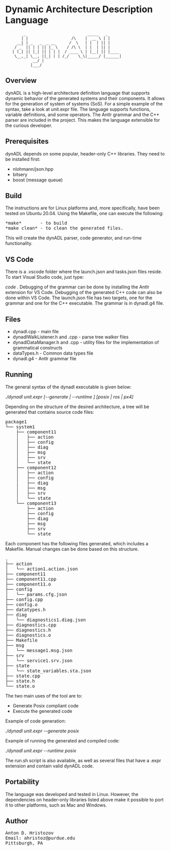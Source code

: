 # Dynamic Architecture Description Language

            _                           _____   _
           | |                   /\    |  __ \ | |
         __| | _   _  _ __      /  \   | |  | || |
        / _` || | | || |_ \    / /\ \  | |  | || |
       | (_| || |_| || | | |  / ____ \ | |__| || |____
        \__,_| \__, ||_| | | /_/    \_\|_____/ |______|
                __/ |
               |___/

## Overview
dynADL is a high-level architecture definition language that supports dynamic behavior of the generated systems and their components. It allows for the generation of system of systems (SoS).
For a simple example of the syntax, take a look at unit.expr file.
The language supports functions, variable definitions, and some operators.
The Antlr grammar and the C++ parser are included in the project. This makes the language extensible for the curious developer.

## Prerequisites
dynADL depends on some popular, header-only C++ libraries. They need to be installed first:

* nlohmann/json.hpp
* bitsery
* boost (message queue)

## Build
The instructions are for Linux platforms and, more specifically, have been tested on Ubuntu 20.04.
Using the Makefile, one can execute the following: 
<pre>
*make*       - to build
*make clean* - to clean the generated files.            
</pre>            
This will create the dynADL parser, code generator, and run-time functionality.

## VS Code
There is a .vscode folder where the launch.json and tasks.json files reside.
To start Visual Studio code, just type:

*code .*
Debugging of the grammar can be done by installing the Antlr extension for VS Code.
Debugging of the generated C++ code can also be done within VS Code.
The launch.json file has two targets, one for the grammar and one for the C++ executable.
The grammar is in dynadl.g4 file.

## Files 
<ul>
  <li>dynadl.cpp - main file</li>
  <li>dynadlWalkListener.h and .cpp - parse tree walker files </li>
  <li>dynadlDataManager.h and .cpp - utility files for the implementation of grammatical constructs </li>
  <li>dataTypes.h - Common data types file</li>
  <li>dynadl.g4 - Antlr grammar file</li>
</ul> 

## Running
The general syntax of the dynadl executable is given below:

*./dynadl unit.expr [--generate | --runtime ] [posix | ros | px4]*

Depending on the structure of the desired architecture, a tree will be generated that contains source code files:

<pre>
package1
└── system1
    ├── component11
    │   ├── action
    │   ├── config
    │   ├── diag
    │   ├── msg
    │   ├── srv
    │   └── state
    ├── component12
    │   ├── action
    │   ├── config
    │   ├── diag
    │   ├── msg
    │   ├── srv
    │   └── state
    └── component13
        ├── action
        ├── config
        ├── diag
        ├── msg
        ├── srv
        └── state
</pre>

Each component has the following files generated, which includes a Makefile.
Manual changes can be done based on this structure. 

<pre>
.
├── action
│   └── action1.action.json
├── component11
├── component11.cpp
├── component11.o
├── config
│   └── params.cfg.json
├── config.cpp
├── config.o
├── datatypes.h
├── diag
│   └── diagnostics1.diag.json
├── diagnostics.cpp
├── diagnostics.h
├── diagnostics.o
├── Makefile
├── msg
│   └── message1.msg.json
├── srv
│   └── service1.srv.json
├── state
│   └── state_variables.sta.json
├── state.cpp
├── state.h
└── state.o
</pre>

The two main uses of the tool are to:

<ul>
  <li>Generate Posix compliant code</li>
  <li>Execute the generated code</li>
</ul> 

Example of code generation:

*./dynadl unit.expr --generate posix*

Example of running the generated and compiled code:

*./dynadl unit.expr --runtime posix*

The run.sh script is also available, as well as several files that have a .expr extension and contain valid dynADL code.

## Portability

The language was developed and tested in Linux. However, the dependencies on header-only libraries listed above make it possible to port it to other platforms, such as Mac and Windows.


## Author

<pre>
Anton D. Hristozov 
Email: ahristoz@purdue.edu
Pittsburgh, PA
</pre>

